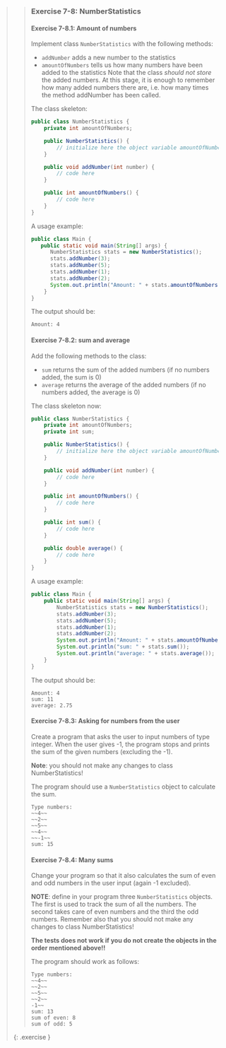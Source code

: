 >> ### Exercise 7-8: NumberStatistics
>>
>> #### Exercise 7-8.1: Amount of numbers
>>
>> Implement class `NumberStatistics` with the following methods:
>>
>> * `addNumber` adds a new number to the statistics
>> * `amountOfNumbers` tells us how many numbers have been added to the statistics
>> Note that the class *should not store* the added numbers. At this stage, it is enough to remember how many added numbers there are, i.e. how many times the method addNumber has been called.
>>
>> The class skeleton:
>>
>>```java
>> public class NumberStatistics {
>>     private int amountOfNumbers;
>>
>>     public NumberStatistics() {
>>         // initialize here the object variable amountOfNumbers
>>     }
>>
>>     public void addNumber(int number) {
>>         // code here
>>     }
>>
>>     public int amountOfNumbers() {
>>         // code here
>>     }
>> }
>>```
>>
>> A usage example:
>>
>>```java
>> public class Main {
>>    public static void main(String[] args) {
>>       NumberStatistics stats = new NumberStatistics();
>>       stats.addNumber(3);
>>       stats.addNumber(5);
>>       stats.addNumber(1);
>>       stats.addNumber(2);
>>       System.out.println("Amount: " + stats.amountOfNumbers());
>>     }
>> }
>>```
>>
>> The output should be:
>>
>>```output
>> Amount: 4
>>```
>>
>> #### Exercise 7-8.2: sum and average
>>
>> Add the following methods to the class:
>>
>> * `sum` returns the sum of the added numbers (if no numbers added, the sum is 0)
>> * `average` returns the average of the added numbers (if no numbers added, the average is 0)
>>
>> The class skeleton now:
>>
>>```java
>> public class NumberStatistics {
>>     private int amountOfNumbers;
>>     private int sum;
>>
>>     public NumberStatistics() {
>>         // initialize here the object variable amountOfNumbers
>>     }
>>
>>     public void addNumber(int number) {
>>         // code here
>>     }
>>
>>     public int amountOfNumbers() {
>>         // code here
>>     }
>>
>>     public int sum() {
>>         // code here
>>     }
>>
>>     public double average() {
>>         // code here
>>     }
>> }
>>```
>>
>> A usage example:
>>
>>```java
>> public class Main {
>>     public static void main(String[] args) {
>>         NumberStatistics stats = new NumberStatistics();
>>         stats.addNumber(3);
>>         stats.addNumber(5);
>>         stats.addNumber(1);
>>         stats.addNumber(2);
>>         System.out.println("Amount: " + stats.amountOfNumbers());
>>         System.out.println("sum: " + stats.sum());
>>         System.out.println("average: " + stats.average());
>>     }
>> }
>>```
>>
>> The output should be:
>>
>>```output
>> Amount: 4
>> sum: 11
>> average: 2.75
>>```
>>
>> #### Exercise 7-8.3: Asking for numbers from the user
>>
>> Create a program that asks the user to input numbers of type integer. When the user gives -1, the program stops and prints the sum of the given numbers (excluding the -1).
>>
>> **Note**: you should not make any changes to class NumberStatistics!
>>
>> The program should use a `NumberStatistics` object to calculate the sum.
>>
>>```output
>> Type numbers:
>> ~~4~~
>> ~~2~~
>> ~~5~~
>> ~~4~~
>> ~~-1~~
>> sum: 15
>>```
>>
>> #### Exercise 7-8.4: Many sums
>>
>> Change your program so that it also calculates the sum of even and odd numbers in the user input (again -1 excluded).
>>
>> **NOTE**: define in your program three `NumberStatistics` objects. The first is used to track the sum of all the numbers. The second takes care of even numbers and the third the odd numbers. Remember also that you should not make any changes to class NumberStatistics!
>>
>> **The tests does not work if you do not create the objects in the order mentioned above!!**
>>
>> The program should work as follows:
>>
>>```output
>> Type numbers:
>> ~~4~~
>> ~~2~~
>> ~~5~~
>> ~~2~~
>> -1~~
>> sum: 13
>> sum of even: 8
>> sum of odd: 5
>>```
>>
>{: .exercise }